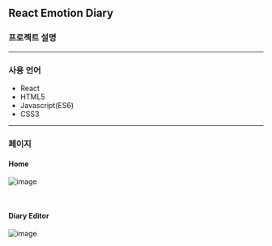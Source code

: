 ## React Emotion Diary

### 프로젝트 설명

<hr>

### 사용 언어
 - React
 - HTML5
 - Javascript(ES6)
 - CSS3

<hr>

### 페이지
#### Home
 ![image](https://user-images.githubusercontent.com/88661435/188317648-e9735381-b086-4456-a987-31c44058301f.png)
 
 <br />

#### Diary Editor
![image](https://user-images.githubusercontent.com/88661435/188275260-ae2a10e9-c2aa-4187-878b-1acaf819c060.png)

